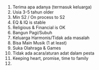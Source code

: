 1. Terima apa adanya (termasuk keluarga)
2. Usia 3-5 tahun older
3. Min S2 / On process to S2
4. EQ & IQ is stable
5. Religious & Financial is OK
6. Bangun Pagi/Subuh
7. Keluarga Harmonis/Tidak ada masalah
8. Bisa Main Musik (1 at least)
9. Suka Olahraga & Games
10. Tidak ada acara/aturan adat dalam pesta
11. Keeping heart, promise, time to family
12. 